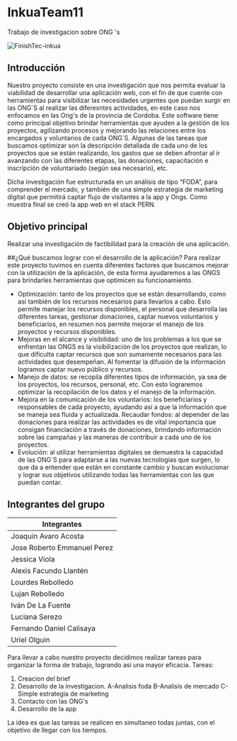# InkuaTeam11
Trabajo de investigacion sobre ONG  's

![FinishTec-inkua](https://github.com/yoboloco/InkuaTeam11/assets/112673733/9cfd5835-0889-4358-93bd-512cbf96525a)


 ## Introducción 

Nuestro proyecto consiste en una investigación que nos permita evaluar la viabilidad de desarrollar una aplicación web, con el fin de que cuente con herramientas para visibilizar las necesidades urgentes que puedan surgir en las ONG´S al realizar las diferesntes actividades, en este caso nos enfocamos en las Ong's de la provincia de Cordoba.
Este software tiene como principal objetivo brindar herramientas que ayuden a la gestión de los proyectos, agilizando procesos y mejorando las relaciones entre los encargados y voluntarios de cada ONG´S.
Algunas de las tareas que buscamos optimizar son la descripción detallada de cada uno de los proyectos que se están realizando, los gastos que se deben afrontar al ir avanzando con las diferentes etapas, las donaciones, capacitación e inscripción de voluntariado (según sea necesario), etc. 

Dicha investigación fue estructurada en un análisis de tipo “FODA”, para comprender el mercado, y también de una simple estrategia de marketing digital que permitirá captar flujo de visitantes a la app y Ongs. Como muestra final se creó la app web en el stack PERN.

## Objetivo principal
Realizar una investigación de factibilidad para la creación de una aplicación.


##¿Qué buscamos lograr con el desarrollo de la aplicación?
Para realizar este proyecto tuvimos en cuenta diferentes factores que buscamos mejorar con la utilización de la aplicación, de esta forma ayudaremos a las  ONGS para brindarles herramientas que optimicen su funcionamiento.

* Optimización: tanto de los proyectos que se están desarrollando, como así también de los recursos necesarios para llevarlos a cabo. Esto permite manejar los recursos disponibles, el personal que desarrolla las diferentes tareas, gestionar donaciones, captar nuevos voluntarios y beneficiarios, en resumen nos permite mejorar el manejo de los proyectos y recursos disponibles.
* Mejoras en el alcance y visibilidad: uno de los problemas a los que se enfrentan las ONGS es la visibilización de los proyectos que realizan, lo que dificulta captar recursos que son sumamente necesarios para las actividades que desempeñan. Al fomentar la difusión de la información logramos captar nuevo público y recursos.
* Manejo de datos: se recopila diferentes tipos de información, ya sea de los proyectos, los recursos, personal, etc. Con esto lograremos optimizar la recopilación de los datos y el manejo de la información.
* Mejora en la comunicación de los voluntarios: los beneficiarios y responsables de cada proyecto, ayudando así a que la información que se maneja sea fluida y actualizada.
Recaudar fondos: al depender de las donaciones para realizar las actividades es de vital importancia que consigan financiación a través de donaciones, brindando información sobre las campañas y las maneras de contribuir a cada uno de los proyectos.
* Evolución: al utilizar herramientas digitales se demuestra la capacidad de las ONG´S para adaptarse a las nuevas tecnologías que surgen, lo que da a entender que están en constante cambio y buscan evolucionar y lograr sus objetivos utilizando todas las herramientas con las que puedan contar.


## Integrantes del grupo
| Integrantes |
| ------------ |
| Joaquin Avaro Acosta  | 
| Jose Roberto Emmanuel Perez |
| Jessica Viola |
| Alexis Facundo Llantén |
| Lourdes Rebolledo |
| Lujan Rebolledo |
| Iván De La Fuente |
| Luciana Serezo |
| Fernando Daniel Calisaya |
| Uriel Olguin |


Para llevar a cabo nuestro proyecto decidimos realizar tareas para organizar la forma de trabajo, logrando asi una mayor eficacia.
Tareas:
1) Creacion del brief
2) Desarrollo de la investigacion.
    A-Analisis foda
    B-Analisis de mercado
    C-Simple estrategia de marketing<br>
3) Contacto con las ONG's
4) Desarrollo de la app

La idea es que las tareas se realicen en simultaneo todas juntas, con el objetivo de llegar con los tiempos.
